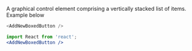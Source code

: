 A graphical control element comprising a vertically stacked list of items. Example below

```js
<AddNewBoxedButton />
```

```jsx static
import React from 'react';
<AddNewBoxedButton />
```
